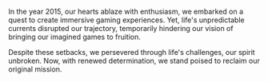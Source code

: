 In the year 2015, our hearts ablaze with enthusiasm, we embarked on a quest to create immersive gaming experiences. Yet, life's unpredictable currents disrupted our trajectory, temporarily hindering our vision of bringing our imagined games to fruition.

Despite these setbacks, we persevered through life's challenges, our spirit unbroken. Now, with renewed determination, we stand poised to reclaim our original mission.
